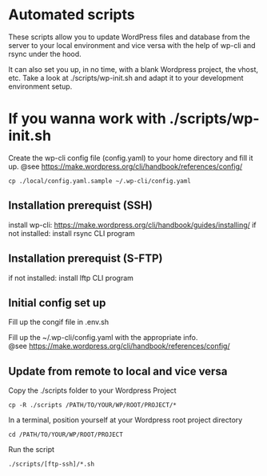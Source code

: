 # Automated scripts

These scripts allow you to update WordPress files and database from the server to your local environment 
and vice versa with the help of wp-cli and rsync under the hood.

It can also set you up, in no time, with a blank Wordpress project, the vhost, etc.
Take a look at ./scripts/wp-init.sh and adapt it to your development environment setup.

# If you wanna work with ./scripts/wp-init.sh
Create the wp-cli config file (config.yaml) to your home directory and fill it up.
@see https://make.wordpress.org/cli/handbook/references/config/
```
cp ./local/config.yaml.sample ~/.wp-cli/config.yaml
```

## Installation prerequist (SSH)

install wp-cli: https://make.wordpress.org/cli/handbook/guides/installing/
if not installed: install rsync CLI program

## Installation prerequist (S-FTP)
if not installed: install lftp CLI program

## Initial config set up

Fill up the congif file in .env.sh

Fill up the ~/.wp-cli/config.yaml with the appropriate info.  
@see https://make.wordpress.org/cli/handbook/references/config/

## Update from remote to local and vice versa

Copy the ./scripts folder to your Wordpress Project
```
cp -R ./scripts /PATH/TO/YOUR/WP/ROOT/PROJECT/*
```

In a terminal, position yourself at your Wordpress root project directory
```
cd /PATH/TO/YOUR/WP/ROOT/PROJECT
```

Run the script
```
./scripts/[ftp-ssh]/*.sh
```